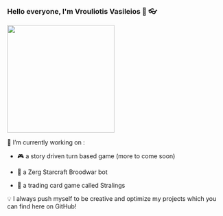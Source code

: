 ### Hello everyone, I'm Vrouliotis Vasileios :dragon: :eyeglasses:

<img src="https://media.giphy.com/media/UOvFfXGINpmN2/giphy.gif" width="250" height="250" />

🔭 I’m currently working on : 

- :video_game:  a story driven turn based game (more to come soon) 

- :space_invader: a Zerg Starcraft Broodwar bot

- :flower_playing_cards: a trading card game called Stralings


:bulb: I always push myself to be creative and optimize my projects which you can find here on GitHub!



<!--
**vvroul/vvroul** is a ✨ _special_ ✨ repository because its `README.md` (this file) appears on your GitHub profile.

Here are some ideas to get you started:

- 🔭 I’m currently working on ...
- 🌱 I’m currently learning ...
- 👯 I’m looking to collaborate on ...
- 🤔 I’m looking for help with ...
- 💬 Ask me about ...
- 📫 How to reach me: ...
- 😄 Pronouns: ...
- ⚡ Fun fact: ...
-->

